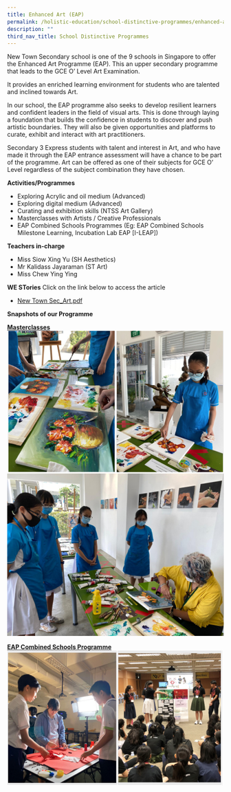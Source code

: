 ```yaml
---
title: Enhanced Art (EAP)
permalink: /holistic-education/school-distinctive-programmes/enhanced-art-eap/
description: ""
third_nav_title: School Distinctive Programmes
---
```


New Town Secondary school is one of the 9 schools in Singapore to offer the Enhanced Art Programme (EAP). This an upper secondary programme that leads to the GCE O’ Level Art Examination.

It provides an enriched learning environment for students who are talented and inclined towards Art.

In our school, the EAP programme also seeks to develop resilient learners and confident leaders in the field of visual arts. This is done through laying a foundation that builds the confidence in students to discover and push artistic boundaries. They will also be given opportunities and platforms to curate, exhibit and interact with art practitioners.

Secondary 3 Express students with talent and interest in Art, and who have made it through the EAP entrance assessment will have a chance to be part of the programme. Art can be offered as one of their subjects for GCE O’ Level regardless of the subject combination they have chosen.

**Activities/Programmes**

* Exploring Acrylic and oil medium (Advanced)
* Exploring digital medium (Advanced)
* Curating and exhibition skills (NTSS Art Gallery)
* Masterclasses with Artists / Creative Professionals
* EAP Combined Schools Programmes (Eg: EAP Combined Schools Milestone Learning, Incubation Lab EAP [I-LEAP])


**Teachers in-charge**

* Miss Siow Xing Yu (SH Aesthetics)
* Mr Kalidass Jayaraman (ST Art)
* Miss Chew Ying Ying

**WE STories**
Click on the link below to access the article
* [New Town Sec_Art.pdf](/files/Pages%20from%20New%20Town%20Sec_Art.pdf)

**Snapshots of our Programme**

<u>**Masterclasses**</u>
![](/images/AEP%201.png)
![](/images/AEP.jpg)

<u>**EAP Combined Schools Programme**</u>
![](/images/AEP%202.png)